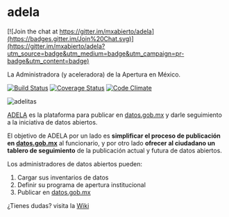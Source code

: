 adela
=====

[![Join the chat at https://gitter.im/mxabierto/adela](https://badges.gitter.im/Join%20Chat.svg)](https://gitter.im/mxabierto/adela?utm_source=badge&utm_medium=badge&utm_campaign=pr-badge&utm_content=badge)

La Administradora (y aceleradora) de la Apertura en México.

[![Build Status](https://travis-ci.org/mxabierto/adela.png)](https://travis-ci.org/mxabierto/adela)
[![Coverage Status](https://coveralls.io/repos/mxabierto/adela/badge.png)](https://coveralls.io/r/mxabierto/adela)
[![Code Climate](https://codeclimate.com/github/mxabierto/adela.png)](https://codeclimate.com/github/mxabierto/adela)

![adelitas](http://culturacolectiva.com/wp-content/uploads/2013/10/adelitas.gif)

[ADELA](http://adela.datos.gob.mx) es la plataforma para publicar en [datos.gob.mx](http://datos.gob.mx) y darle seguimiento a la iniciativa de datos abiertos.

El objetivo de ADELA por un lado es **simplificar el proceso de publicación en [datos.gob.mx](http://datos.gob.mx)** al funcionario, y por otro lado **ofrecer al ciudadano un tablero de seguimiento** de la publicación actual y futura de datos abiertos.

Los administradores de datos abiertos pueden:

1. Cargar sus inventarios de datos
2. Definir su programa de apertura institucional
3. Publicar en [datos.gob.mx](http://datos.gob.mx)

¿Tienes dudas? visita la [Wiki](https://github.com/mxabierto/adela/wiki)
